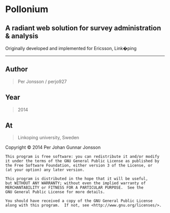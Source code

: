 Pollonium
=========

A radiant web solution for survey administration & analysis
-----------------------------------------------------------

Originally developed and implemented for Ericsson, Link�ping

---------------------------------------------------------------

## Author
> Per Jonsson / perjo927
## Year
> 2014
## At ##
> Linkoping university, Sweden

Copyright &copy; 2014  Per Johan Gunnar Jonsson

    This program is free software: you can redistribute it and/or modify
    it under the terms of the GNU General Public License as published by
    the Free Software Foundation, either version 3 of the License, or
    (at your option) any later version.

    This program is distributed in the hope that it will be useful,
    but WITHOUT ANY WARRANTY; without even the implied warranty of
    MERCHANTABILITY or FITNESS FOR A PARTICULAR PURPOSE.  See the
    GNU General Public License for more details.

    You should have received a copy of the GNU General Public License
    along with this program.  If not, see <http://www.gnu.org/licenses/>.



